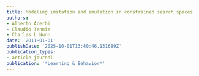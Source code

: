 ```yaml
---
title: Modeling imitation and emulation in constrained search spaces
authors:
- Alberto Acerbi
- Claudio Tennie
- Charles L Nunn
date: '2011-01-01'
publishDate: '2025-10-01T13:40:46.131689Z'
publication_types:
- article-journal
publication: '*Learning & Behavior*'
---
```


